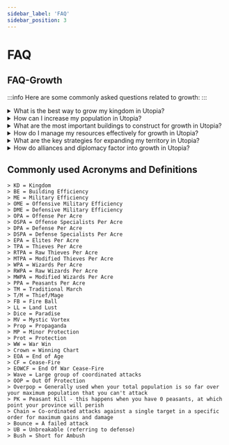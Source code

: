 ```yaml
---
sidebar_label: 'FAQ'
sidebar_position: 3
---
```



# FAQ

## FAQ-Growth
:::info Here are some commonly asked questions related to growth:
:::

<details>
  <summary>What is the best way to grow my kingdom in Utopia?</summary>
  <div>
<div> 
  There is no one-size-fits-all answer to this question, as the best way to grow your kingdom in Utopia depends on various factors, such as your play style, goals, and available resources. However, some general tips for growth in Utopia include:
  <br/>
  1.  Focus on building your economy: Your kingdom's economic strength is critical to supporting growth in Utopia. To increase your resources, construct and upgrade resource-producing buildings, research economic technologies, and trade with other kingdoms.
  <br/>
  2.  Maintain a strong military: While a strong military is not the only factor in growth, it is essential to protect your kingdom and expand your territory. Train and equip your armies, build fortifications, and engage in strategic warfare.
  <br/>
  3.  Expand your territory: Expanding your kingdom's borders through conquest or diplomacy is another way to grow in Utopia. Be sure to balance your expansion goals with maintaining good relations with other kingdoms.
  <br/>
  4.  Develop your technology: Researching new technologies can give you an edge in various aspects of the game, such as resource production, military strength, and diplomacy.
  <br/> 
  5.  Join an alliance: Joining an alliance can provide support, protection, and opportunities for growth through trade, shared resources, and coordinated military campaigns.
  <hr/>
      Overall, the key to growing your kingdom in Utopia is to maintain a balance between building your economy, developing your military, expanding your territory, and advancing your technology.
</div>
</div>
    <br/>
    </details>

<details>
  <summary>How can I increase my population in Utopia?</summary>
  <div>
<div> 
Increasing your population in Utopia is crucial for growing your kingdom's economy, military strength, and overall power. Here are some ways to increase your population:
  <br/>
   1.  Construct and upgrade housing: Building and upgrading housing structures, such as cottages and apartments, is the most direct way to increase your population in Utopia. The more housing you have, the more citizens you can support.
   <br/>
   2. Research population technologies: Researching population technologies, such as Medicine and Education, can increase your kingdom's population growth rate.
   <br/>
   3.  Develop infrastructure==: Building and upgrading infrastructure, such as roads and markets, can improve the quality of life for your citizens and attract more people to your kingdom.
   <br/>
   4.  ==Participate in religious events==: Certain religious events in Utopia, such as the Festival of the Sun and the Festival of the Moon, can increase your population growth rate for a limited time.
  <br/>
   5.  ==Use spells==: Certain spells, such as the Summon Spell, can bring in new citizens to your kingdom.
  <br/>
   6. ==Increase happines==: Keeping your citizens happy can also increase your population growth rate. Constructing entertainment buildings and maintaining low crime rates can help increase happiness levels.
  <hr/>
   Overall, increasing your population in Utopia requires a combination of strategies, such as constructing housing, researching population technologies, developing infrastructure, participating in events, and keeping your citizens happy.
</div>
</div>
    <br/>
    </details>
    
<details>
  <summary>What are the most important buildings to construct for growth in Utopia?</summary>
  <div>
<div> 
> The most important buildings to construct for growth in Utopia depend on your specific goals and playstyle. However, here are some buildings that are generally considered crucial for growth:
   <br/>
   > 1.  Farms: Farms produce food, which is essential for supporting your kingdom's population and military. Constructing and upgrading farms should be a top priority to ensure a steady food supply.
   <br/>
   > 2.   Mines: Mines produce metal, which is used for constructing and upgrading buildings, weapons, and armor. Mining is essential for expanding your kingdom's military power and economy.
   <br/>
   > 3.   Lumberyards: Lumberyards produce wood, which is used for constructing and upgrading buildings and fortifications. They are also essential for constructing ships and expanding your naval power.
   <br/>
   >4.  Housing: As mentioned earlier, constructing and upgrading housing structures, such as cottages and apartments, is crucial for increasing your kingdom's population and supporting growth.
   <br/>
  > 5.  Markets: Markets allow you to trade resources with other kingdoms, which is important for acquiring resources that your kingdom may lack and for generating income.
  <br/>
  > 6.   Barracks: Barracks are essential for training and equipping your armies. Constructing and upgrading barracks should be a priority if you want to expand your military power.
  <br/>
  > 7.  Fortifications: Fortifications, such as walls and towers, are crucial for defending your kingdom against attacks. Constructing and upgrading fortifications is necessary to protect your resources, population, and military.
  <br/>
  > 8. Temples: Temples allow you to worship and gain favor with the gods, which can provide various benefits, such as increased resource production, military strength, and population growth.
  <hr/>
   > >Overall, the most important buildings to construct for growth in Utopia are those that support your specific goals, such as expanding your military, increasing resource production, and growing your population.
</div>
</div>
    <br/>
    </details>
        
<details>
  <summary>How do I manage my resources effectively for growth in Utopia?</summary>
  <div>
<div> 
Managing resources effectively is crucial for growth in Utopia. Here are some tips on how to manage your resources effectively:
   <br/>
   1.  Prioritize your needs: Determine which resources are most important for your kingdom's growth and prioritize their production. For example, if you're expanding your military, prioritize metal production.
   <br/>
   2.  Balance your production: Balance your resource production to ensure that you have enough of each resource to meet your needs. For example, if you have an abundance of food but not enough metal, focus on producing more metal.
   <br/>
   3.  Use automation: Utopia offers automation features that can help manage your resources effectively. For example, the "Auto-Sell" feature automatically sells excess resources on the market, while the "Auto-Build" feature automatically constructs buildings and upgrades.
   <br/>
   4.  Trade with other kingdoms: Trading with other kingdoms can help you acquire resources that you may lack and generate income. Use the market to sell excess resources and buy resources that your kingdom needs.
   <br/>
   5. Manage your population: Your population consumes resources, so it's essential to manage your population effectively. Construct enough housing to support your population and ensure that you have enough food and other resources to meet their needs.
   <br/>
   >6. Research economic technologies: Researching economic technologies can increase your resource production and improve your resource management.
   <br/>
   >7. Plan for the future: Anticipate your future resource needs and plan accordingly. For example, if you're planning to expand your military, start producing more metal and food in advance. 
   <hr/>
	      >>Overall, managing resources effectively in Utopia requires a balance between producing enough of each resource, managing your population, trading with other kingdoms, and planning for the future.
</div>
</div>
    <br/>
    </details>

<details>
  <summary>What are the key strategies for expanding my territory in Utopia?</summary>
  <div>
<div>
Expanding your territory is an important aspect of growing your kingdom's power and resources in Utopia. Here are some key strategies for expanding your territory:
   <br/>
   1.  Colonize new provinces: Colonizing new provinces is the most direct way to expand your territory. To colonize a new province, you need to build a colony and send an army to conquer it. The more provinces you have, the more resources and land you have access to.
   <br/>
  > 2.  Build and upgrade fortifications: Fortifications, such as walls and towers, are crucial for defending your territory against enemy attacks. Building and upgrading fortifications can also deter enemy kingdoms from attacking you.
  <br/>
   >3.  Form alliances: Forming alliances with other kingdoms can help you expand your territory through diplomatic means. Work with your allies to negotiate peaceful agreements and acquire new territories through diplomacy.
   <br/>
   >4.  Conquer enemy kingdoms: Conquering enemy kingdoms can be a risky but effective way to expand your territory. To conquer an enemy kingdom, you need to build a strong military and launch a successful attack.
   <br/>
   >5.  Participate in events: Participating in events, such as the Race to Glory and the War of the Realms, can provide opportunities to expand your territory through strategic gameplay.
   <br/>
   >6.  Research military technologies: Researching military technologies can improve your army's strength and effectiveness, making it easier to conquer new territories.
   <br/>
   >7.  Use spells: Certain spells, such as the Conjure Spell and the Teleport Spell, can help you expand your territory by summoning or transporting your armies to new locations.  
   <hr/>
     >> Overall, expanding your territory in Utopia requires a combination of strategies, such as colonizing new provinces, building and upgrading fortifications, forming alliances, conquering enemy kingdoms, participating in events, researching military technologies, and using spells. Choose the strategies that best fit your playstyle and goals, and remember to plan carefully and use resources wisely.
</div>
</div>
    <br/>
    </details>
    
<details>
  <summary>How do alliances and diplomacy factor into growth in Utopia?</summary>
  <div>
<div>    
   Alliances and diplomacy play a significant role in growth and expansion in Utopia. Here are some ways in which alliances and diplomacy can factor into growth:
   <br/>
   >1.  Protection: Forming alliances with other kingdoms can provide protection and security for your kingdom. Allies can help defend your territory against enemy attacks, providing a buffer against potential threats.
   <br/>
   >2.  Resource sharing: Alliances can facilitate resource sharing between kingdoms. By working together, allies can trade resources and share knowledge, technology, and strategies, helping each other grow and expand.
   <br/>
   >3. Territorial expansion: Diplomacy can play a key role in expanding your kingdom's territory. Through diplomatic negotiations, you may be able to acquire new provinces or territories from other kingdoms without resorting to military conquest.
   <br/>
   >4. Political influence: Diplomacy can also help you gain political influence in the game. By building strong alliances and negotiating favorable treaties, you can become a powerful player in the game, influencing the actions of other kingdoms and shaping the game's outcome.
   <br/>
   >5. Collaborative events: Utopia features a variety of collaborative events that require players to work together to achieve common goals. Alliances can provide an advantage in these events, allowing players to coordinate their efforts and achieve greater success.
   <br/>
   >6. Strategic planning: Working with allies requires strategic planning and communication, which can help you develop your own strategic skills and improve your gameplay overall. 
   <hr/>
	>>Overall, alliances and diplomacy can be valuable tools for growth and expansion in Utopia. By building strong relationships with other kingdoms, sharing resources and knowledge, and collaborating strategically, you can increase your kingdom's power and influence in the game.
</div>
</div>
    <br/>
    </details>    


## Commonly used Acronyms and Definitions
```
> KD = Kingdom
> BE = Building Efficiency
> ME = Military Efficiency
> OME = Offensive Military Efficiency
> DME = Defensive Military Efficiency
> OPA = Offense Per Acre
> OSPA = Offense Specialists Per Acre
> DPA = Defense Per Acre
> DSPA = Defense Specialists Per Acre
> EPA = Elites Per Acre
> TPA = Thieves Per Acre
> RTPA = Raw Thieves Per Acre
> MTPA = Modified Thieves Per Acre
> WPA = Wizards Per Acre
> RWPA = Raw Wizards Per Acre
> MWPA = Modified Wizards Per Acre
> PPA = Peasants Per Acre
> TM = Traditional March
> T/M = Thief/Mage
> FB = Fire Ball
> LL = Land Lust
> Dice = Paradise
> MV = Mystic Vortex
> Prop = Propaganda
> MP = Minor Protection
> Prot = Protection
> WW = War Win
> Crown = Winning Chart
> EOA = End of Age
> CF = Cease-Fire
> EOWCF = End Of War Cease-Fire
> Wave = Large group of coordinated attacks
> OOP = Out Of Protection
> Overpop = Generally used when your total population is so far over your maximum population that you can't attack
> PK = Peasant Kill - this happens when you have 0 peasants, at which point your province will perish
> Chain = Co-ordinated attacks against a single target in a specific order for maximum gains and damage
> Bounce = A failed attack
> UB = Unbreakable (referring to defense)
> Bush = Short for Ambush
```